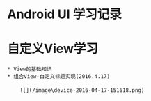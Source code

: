 # Android UI 学习记录

# 自定义View学习
    * View的基础知识
    * 组合View-自定义标题实现(2016.4.17)
    
        ![](/image\device-2016-04-17-151618.png)